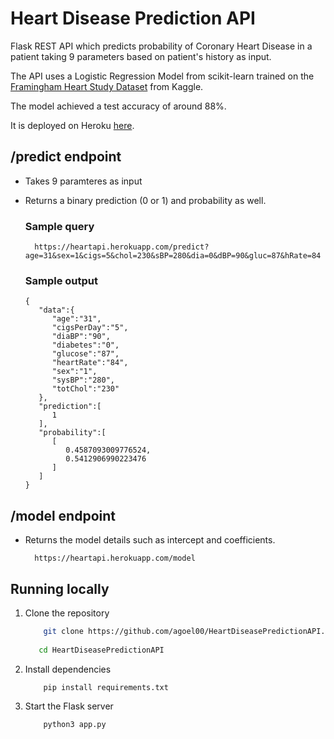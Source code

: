 # Heart Disease Prediction API

Flask REST API which predicts probability of Coronary Heart Disease in a patient taking 9 parameters based on patient's history as input.

The API uses a Logistic Regression Model from scikit-learn trained on the [Framingham Heart Study Dataset](https://www.kaggle.com/amanajmera1/framingham-heart-study-dataset) from Kaggle.

The model achieved a test accuracy of around 88%.

It is deployed on Heroku [here](https://heartapi.herokuapp.com).

## /predict endpoint

- Takes 9 paramteres as input
- Returns a binary prediction (0 or 1) and probability as well.

	### Sample query
    	https://heartapi.herokuapp.com/predict?age=31&sex=1&cigs=5&chol=230&sBP=280&dia=0&dBP=90&gluc=87&hRate=84

	### Sample output

      {
         "data":{
            "age":"31",
            "cigsPerDay":"5",
            "diaBP":"90",
            "diabetes":"0",
            "glucose":"87",
            "heartRate":"84",
            "sex":"1",
            "sysBP":"280",
            "totChol":"230"
         },
         "prediction":[
            1
         ],
         "probability":[
            [
               0.4587093009776524,
               0.5412906990223476
            ]
         ]
      }


## /model endpoint
- Returns the model details such as intercept and coefficients.

		https://heartapi.herokuapp.com/model

## Running locally

1. Clone the repository

   ```bash
	   git clone https://github.com/agoel00/HeartDiseasePredictionAPI.git
	
      cd HeartDiseasePredictionAPI
   ```
2. Install dependencies
   ```bash
	   pip install requirements.txt
   ```
	
3. Start the Flask server
   ```bash
	   python3 app.py
   ```
